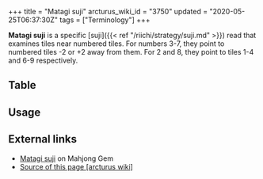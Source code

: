 +++
title = "Matagi suji"
arcturus_wiki_id = "3750"
updated = "2020-05-25T06:37:30Z"
tags = ["Terminology"]
+++

**Matagi suji** is a specific [suji]({{< ref "/riichi/strategy/suji.md" >}}) read that examines
tiles near numbered tiles. For numbers 3-7, they point to numbered tiles -2 or +2 away from them.
For 2 and 8, they point to tiles 1-4 and 6-9 respectively.

## Table

## Usage

## External links

- [Matagi suji](https://www.mahjonggem.com/blog/2019/6/12/matagi-suji) on Mahjong Gem
- [Source of this page [arcturus wiki]](http://arcturus.su/wiki/Matagi_suji)
